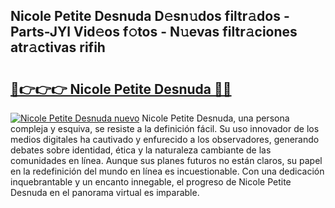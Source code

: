 ## Nicole Petite Desnuda D𝚎sn𝚞dos filtr𝚊dos - Parts-JYl Vid𝚎os f𝚘tos - N𝚞evas filtr𝚊ciones atr𝚊ctivas rifih

# <h2><a href="http://mb9i8kj.tromn.icu/?c=Nicole+Petite+Desnuda">🔗👉👉👉 Nicole Petite Desnuda 🔗🔗</a></h2>

[![Nicole Petite Desnuda nuevo](https://i.imgur.com/pEAQMta.gif)](http://mb9i8kj.tromn.icu/?c=Nicole+Petite+Desnuda)
Nicole Petite Desnuda, una persona compleja y esquiva, se resiste a la definición fácil. Su uso innovador de los medios digitales ha cautivado y enfurecido a los observadores, generando debates sobre identidad, ética y la naturaleza cambiante de las comunidades en línea. Aunque sus planes futuros no están claros, su papel en la redefinición del mundo en línea es incuestionable. Con una dedicación inquebrantable y un encanto innegable, el progreso de Nicole Petite Desnuda en el panorama virtual es imparable.

